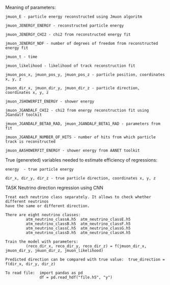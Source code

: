 Meaning of parameters:

    jmuon_E - particle energy reconstructed using Jmuon algoritm

    jmuon_JENERGY_ENERGY - reconstructed particle energy

    jmuon_JENERGY_CHI2 - chi2 from reconstructed energy fit
    
    jmuon_JENERGY_NDF - number of degrees of freedom from reconstructed energy fit

    jmuon_t - time

    jmuon_likelihood - likelihood of track reconstruction fit

    jmuon_pos_x, jmuon_pos_y, jmuon_pos_z - particle position, coordinates x, y, z

    jmuon_dir_x, jmuon_dir_y, jmuon_dir_z - particle direction, coordinates x, y, z

    jmuon_JSHOWERFIT_ENERGY - shower energy

    jmuon_JGANDALF_CHI2 - chi2 from energy reconstruction fit using JGandalf toolkit

    jmuon_JGANDALF_BETA0_RAD, jmuon_JGANDALF_BETA1_RAD - parameters from fit

    jmuon_JGANDALF_NUMBER_OF_HITS - number of hits from which particle track is reconstructed

    jmuon_AASHOWERFIT_ENERGY - shower energy from AANET toolkit



True (genereted) variables needed to estimate efficiency of regressions:

    energy  - true particle energy

    dir_x, dir_y, dir_z - true particle direction, coordinates x, y, z

TASK
Neutrino direction regression using CNN

    Treat each neutrino class separately. It allows to check whether different neutrinos
    have the same or different direction.

    There are eight neutrino classes: 
             atm_neutrino_classA.h5  atm_neutrino_classE.h5
             atm_neutrino_classB.h5  atm_neutrino_classF.h5
             atm_neutrino_classC.h5  atm_neutrino_classG.h5
             atm_neutrino_classD.h5  atm_neutrino_classH.h5

    Train the model with parameters:
             (reco_dir_x, reco_dir_y, reco_dir_z) = f(jmuon_dir_x, jmuon_dir_y, jmuon_dir_z, jmuon_likelihood)

    Predicted direction can be compared with true value:  true_direction = f(dir_x, dir_y, dir_z)

    To read file:  import pandas as pd
                   df = pd.read_hdf("file.h5", "y")

